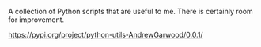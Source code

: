 A collection of Python scripts that are useful to me. There is certainly room for improvement.

https://pypi.org/project/python-utils-AndrewGarwood/0.0.1/
